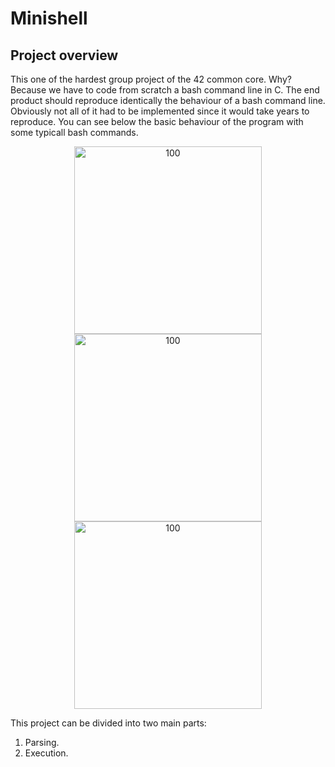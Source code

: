 # Minishell
## Project overview

This one of the hardest group project of the 42 common core. Why? Because we have to code from scratch a bash command line in C. The end product should reproduce identically the behaviour of a bash command line. Obviously not all of it had to be implemented since it would take years to reproduce. You can see below the basic behaviour of the program with some typicall bash commands.

<p align="center">
<img src=".png" alt="100" width="300"/>
<img src="An_illustration_of_the_dining_philosophers_problem.png" alt="100" width="300"/>
<img src="An_illustration_of_the_dining_philosophers_problem.png" alt="100" width="300"/>
</p>

This project can be divided into two main parts:

1. Parsing.
2. Execution.
